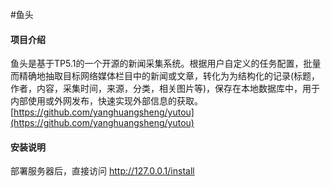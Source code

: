 #鱼头

#### 项目介绍
鱼头是基于TP5.1的一个开源的新闻采集系统。根据用户自定义的任务配置，批量而精确地抽取目标网络媒体栏目中的新闻或文章，转化为为结构化的记录(标题，作者，内容，采集时间，来源，分类，相关图片等)，保存在本地数据库中，用于内部使用或外网发布，快速实现外部信息的获取。
[https://github.com/yanghuangsheng/yutou](https://github.com/yanghuangsheng/yutou)

#### 安装说明

部署服务器后，直接访问 http://127.0.0.1/install
